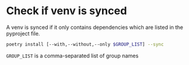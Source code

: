 # Check if venv is synced
A venv is synced if it only contains dependencies which are listed in the pyproject file.

``` sh
poetry install [--with,--without,--only $GROUP_LIST] --sync
```

`GROUP_LIST` is a comma-separated list of group names

